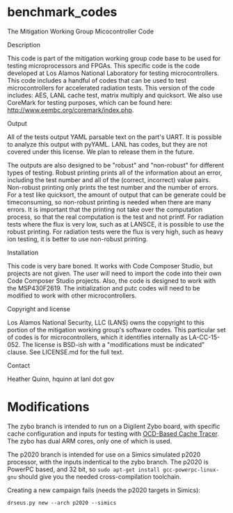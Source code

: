 # benchmark_codes

The Mitigation Working Group Micocontroller Code

Description

This code is part of the mitigation working group code base to be used
for testing microprocessors and FPGAs.  This specific code is the code
developed at Los Alamos National Laboratory for testing
microcontrollers.  This code includes a handful of codes that can be
used to test microcontrollers for accelerated radiation tests.  This
version of the code includes: AES, LANL cache test, matrix multiply
and quicksort.  We also use CoreMark for testing purposes, which can
be found here: http://www.eembc.org/coremark/index.php.

Output

All of the tests output YAML parsable text on the part's UART.  It is
possible to analyze this output with pyYAML.  LANL has codes, but they
are not covered under this license.  We plan to release them in the
future.  

The outputs are also designed to be "robust" and "non-robust" for
different types of testing.  Robust printing prints all of the
information about an error, including the test number and all of the
(correct, incorrect) value pairs.  Non-robust printing only prints the
test number and the number of errors.  For a test like quicksort, the
amount of output that can be generate could be timeconsuming, so
non-robust printing is needed when there are many errors.  It is
important that the printing not take over the computation process, so
that the real computation is the test and not printf.  For radiation
tests where the flux is very low, such as at LANSCE, it is possible to
use the robust printing.  For radiation tests were the flux is very
high, such as heavy ion testing, it is better to use non-robust
printing.

Installation

This code is very bare boned.  It works with Code Composer Studio, but
projects are not given.  The user will need to import the code into their
own Code Composer Studio projects.  Also, the code is designed to work with
the MSP430F2619.  The initialization and putc codes will need to be 
modified to work with other microcontrollers.

Copyright and license

Los Alamos National Security, LLC (LANS) owns the copyright to this
portion of the mitigation working group's software codes.  This
particular set of codes is for microcontrollers, which it identifies
internally as LA-CC-15-052. The license is BSD-ish with a
"modifications must be indicated" clause. See LICENSE.md for the full
text.

Contact

Heather Quinn, hquinn at lanl dot gov

# Modifications

The zybo branch is intended to run on a Digilent Zybo board, with specific cache configuration and inputs for testing with [OCD-Based Cache Tracer](https://github.com/jcmarsh/OCD_Cache_Tracer).
The zybo has dual ARM cores, only one of which is used.

The p2020 branch is intended for use on a Simics simulated p2020 processor, with the inputs indentical to the zybo branch.
The p2020 is PowerPC based, and 32 bit, so `sudo apt-get install gcc-powerpc-linux-gnu` should give you the needed cross-compilation toolchain.

Creating a new campaign fails (needs the p2020 targets in Simics):

`drseus.py new --arch p2020 --simics`
